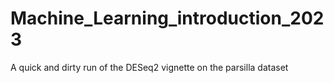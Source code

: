 # Machine_Learning_introduction_2023
A quick and dirty run of the DESeq2 vignette on the parsilla dataset

